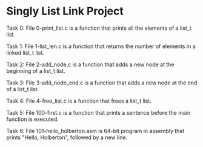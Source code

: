 # Singly List Link Project

Task 0: File 0-print_list.c is a function that prints all the elements of a list_t list.

Task 1: File 1-list_len.c is a function that returns the number of elements in a linked list_t list.

Task 2: File 2-add_node.c is a function that adds a new node at the beginning of a list_t list.

Task 3: File 3-add_node_end.c is a function that adds a new node at the end of a list_t list.

Task 4: File 4-free_list.c is a function that frees a list_t list.

Task 5: File 100-first.c is a function that prints a sentence before the main function is executed.

Task 6: File 101-hello_holberton.asm is 64-bit program in assembly that prints "Hello, Holberton", followed by a new line.

